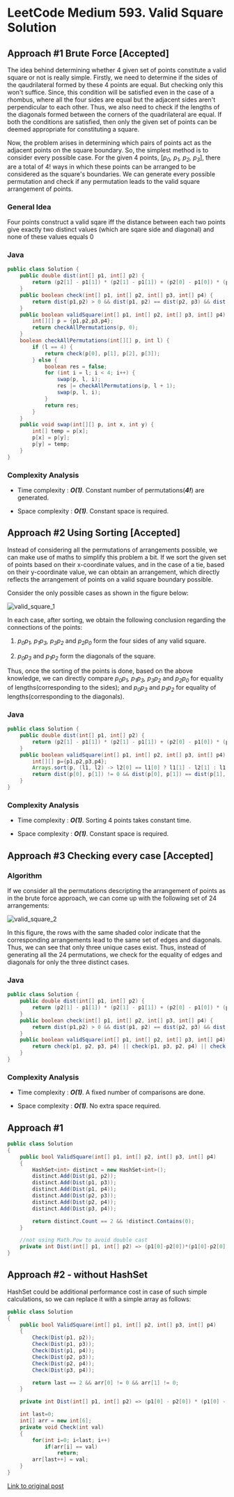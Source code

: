 # LeetCode Medium 593. Valid Square Solution
## Approach #1 Brute Force [Accepted]
The idea behind determining whether 4 given set of points constitute a valid square or not is really simple. Firstly, we need to determine if the sides of the qaudrilateral formed by these 4 points are equal. But checking only this won't suffice. Since, this condition will be satisfied even in the case of a rhombus, where all the four sides are equal but the adjacent sides aren't perpendicular to each other. Thus, we also need to check if the lengths of the diagonals formed between the corners of the quadrilateral are equal. If both the conditions are satisfied, then only the given set of points can be deemed appropriate for constituting a square.

Now, the problem arises in determining which pairs of points act as the adjacent points on the square boundary. So, the simplest method is to consider every possible case. For the given 4 points, [*p<sub>0</sub>, p<sub>1</sub>, p<sub>2</sub>, p<sub>3</sub>*], there are a total of 4! ways in which these points can be arranged to be considered as the square's boundaries. We can generate every possible permutation and check if any permutation leads to the valid square arrangement of points.

### General Idea
Four points construct a valid sqare iff the distance between each two points give exactly two distinct values (which are sqare side and diagonal) and none of these values equals 0

### Java
```java
public class Solution {
    public double dist(int[] p1, int[] p2) {
        return (p2[1] - p1[1]) * (p2[1] - p1[1]) + (p2[0] - p1[0]) * (p2[0] - p1[0]);
    }
    public boolean check(int[] p1, int[] p2, int[] p3, int[] p4) {
        return dist(p1,p2) > 0 && dist(p1, p2) == dist(p2, p3) && dist(p2, p3) == dist(p3, p4) && dist(p3, p4) == dist(p4, p1) && dist(p1, p3) == dist(p2, p4);
    }
    public boolean validSquare(int[] p1, int[] p2, int[] p3, int[] p4) {
        int[][] p = {p1,p2,p3,p4};
        return checkAllPermutations(p, 0);
    }
    boolean checkAllPermutations(int[][] p, int l) {
        if (l == 4) {
            return check(p[0], p[1], p[2], p[3]);
        } else {
            boolean res = false;
            for (int i = l; i < 4; i++) {
                swap(p, l, i);
                res |= checkAllPermutations(p, l + 1);
                swap(p, l, i);
            }
            return res;
        }
    }
    public void swap(int[][] p, int x, int y) {
        int[] temp = p[x];
        p[x] = p[y];
        p[y] = temp;
    }
}
```

### Complexity Analysis

* Time complexity : ***O(1)***. Constant number of permutations(***4!***) are generated.

* Space complexity : ***O(1)***. Constant space is required.

## Approach #2 Using Sorting [Accepted]
Instead of considering all the permutations of arrangements possible, we can make use of maths to simplify this problem a bit. If we sort the given set of points based on their x-coordinate values, and in the case of a tie, based on their y-coordinate value, we can obtain an arrangement, which directly reflects the arrangement of points on a valid square boundary possible.

Consider the only possible cases as shown in the figure below:

![valid_square_1](images/593_Valid_Square_1.png)

In each case, after sorting, we obtain the following conclusion regarding the connections of the points:

1. *p<sub>0</sub>p<sub>1</sub>, p<sub>1</sub>p<sub>3</sub>, p<sub>3</sub>p<sub>2</sub>* and *p<sub>2</sub>p<sub>0</sub>* form the four sides of any valid square.

2. *p<sub>0</sub>p<sub>3</sub>* and *p<sub>1</sub>p<sub>2</sub>* form the diagonals of the square.

Thus, once the sorting of the points is done, based on the above knowledge, we can directly compare *p<sub>0</sub>p<sub>1</sub>, p<sub>1</sub>p<sub>3</sub>, p<sub>3</sub>p<sub>2</sub>* and *p<sub>2</sub>p<sub>0</sub>* for equality of lengths(corresponding to the sides); and *p<sub>0</sub>p<sub>3</sub>* and *p<sub>1</sub>p<sub>2</sub>* for equality of lengths(corresponding to the diagonals).

###  Java
```java
public class Solution {
    public double dist(int[] p1, int[] p2) {
        return (p2[1] - p1[1]) * (p2[1] - p1[1]) + (p2[0] - p1[0]) * (p2[0] - p1[0]);
    }
    public boolean validSquare(int[] p1, int[] p2, int[] p3, int[] p4) {
        int[][] p={p1,p2,p3,p4};
        Arrays.sort(p, (l1, l2) -> l2[0] == l1[0] ? l1[1] - l2[1] : l1[0] - l2[0]);
        return dist(p[0], p[1]) != 0 && dist(p[0], p[1]) == dist(p[1], p[3]) && dist(p[1], p[3]) == dist(p[3], p[2]) && dist(p[3], p[2]) == dist(p[2], p[0])   && dist(p[0],p[3])==dist(p[1],p[2]);
    }
}
```

### Complexity Analysis

* Time complexity : ***O(1)***. Sorting 4 points takes constant time.

* Space complexity : ***O(1)***. Constant space is required.

## Approach #3 Checking every case [Accepted]
### Algorithm

If we consider all the permutations descripting the arrangement of points as in the brute force approach, we can come up with the following set of 24 arrangements:

![valid_square_2](images/593_Valid_Square_2.png)

In this figure, the rows with the same shaded color indicate that the corresponding arrangements lead to the same set of edges and diagonals. Thus, we can see that only three unique cases exist. Thus, instead of generating all the 24 permutations, we check for the equality of edges and diagonals for only the three distinct cases.

### Java
```java
public class Solution {
    public double dist(int[] p1, int[] p2) {
        return (p2[1] - p1[1]) * (p2[1] - p1[1]) + (p2[0] - p1[0]) * (p2[0] - p1[0]);
    }
    public boolean check(int[] p1, int[] p2, int[] p3, int[] p4) {
        return dist(p1,p2) > 0 && dist(p1, p2) == dist(p2, p3) && dist(p2, p3) == dist(p3, p4) && dist(p3, p4) == dist(p4, p1) && dist(p1, p3) == dist(p2, p4);
    }
    public boolean validSquare(int[] p1, int[] p2, int[] p3, int[] p4) {
        return check(p1, p2, p3, p4) || check(p1, p3, p2, p4) || check(p1, p2, p4, p3);
    }
}
```

### Complexity Analysis

* Time complexity : ***O(1)***. A fixed number of comparisons are done.

* Space complexity : ***O(1)***. No extra space required.

## Approach #1

```c#
public class Solution
{
	public bool ValidSquare(int[] p1, int[] p2, int[] p3, int[] p4)
	{
		HashSet<int> distinct = new HashSet<int>();
		distinct.Add(Dist(p1, p2));
		distinct.Add(Dist(p1, p3));
		distinct.Add(Dist(p1, p4));
		distinct.Add(Dist(p2, p3));
		distinct.Add(Dist(p2, p4));
		distinct.Add(Dist(p3, p4));

		return distinct.Count == 2 && !distinct.Contains(0);
	}

	//not using Math.Pow to avoid double cast
	private int Dist(int[] p1, int[] p2) => (p1[0]-p2[0])*(p1[0]-p2[0]) + (p1[1]-p2[1])*(p1[1]-p2[1]);
}
```

## Approach #2 - without HashSet
HashSet<int> could be additional performance cost in case of such simple calculations, so we can replace it with a simple array as follows:

```c#
public class Solution
{
    public bool ValidSquare(int[] p1, int[] p2, int[] p3, int[] p4)
    {
        Check(Dist(p1, p2));
        Check(Dist(p1, p3));
        Check(Dist(p1, p4));
        Check(Dist(p2, p3));
        Check(Dist(p2, p4));
        Check(Dist(p3, p4));

        return last == 2 && arr[0] != 0 && arr[1] != 0;
    }

    private int Dist(int[] p1, int[] p2) => (p1[0] - p2[0]) * (p1[0] - p2[0]) + (p1[1] - p2[1]) * (p1[1] - p2[1]);

    int last=0;
    int[] arr = new int[6];
    private void Check(int val)
    {
        for(int i=0; i<last; i++)
            if(arr[i] == val)
                return;
        arr[last++] = val;
    }
}
```

[Link to original post](https://leetcode.com/problems/valid-square/discuss/931750/C-simple-to-understand-that-beats-95)